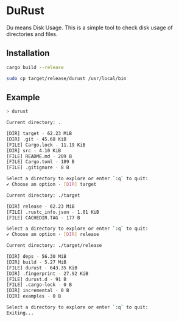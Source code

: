 # DuRust

Du means Disk Usage. This is a simple tool to check disk usage of directories and files.

## Installation

```bash
cargo build --release
```

```bash
sudo cp target/release/durust /usr/local/bin
```

## Example

```bash
> durust

Current directory: .

[DIR] target - 62.23 MiB
[DIR] .git - 45.68 KiB
[FILE] Cargo.lock - 11.19 KiB
[DIR] src - 4.10 KiB
[FILE] README.md - 209 B
[FILE] Cargo.toml - 189 B
[FILE] .gitignore - 8 B

Select a directory to explore or enter `:q` to quit:
✔ Choose an option · [DIR] target

Current directory: ./target

[DIR] release - 62.23 MiB
[FILE] .rustc_info.json - 1.01 KiB
[FILE] CACHEDIR.TAG - 177 B

Select a directory to explore or enter `:q` to quit:
✔ Choose an option · [DIR] release

Current directory: ./target/release

[DIR] deps - 56.30 MiB
[DIR] build - 5.27 MiB
[FILE] durust - 643.35 KiB
[DIR] .fingerprint - 27.92 KiB
[FILE] durust.d - 91 B
[FILE] .cargo-lock - 0 B
[DIR] incremental - 0 B
[DIR] examples - 0 B

Select a directory to explore or enter `:q` to quit:
Exiting...
```
